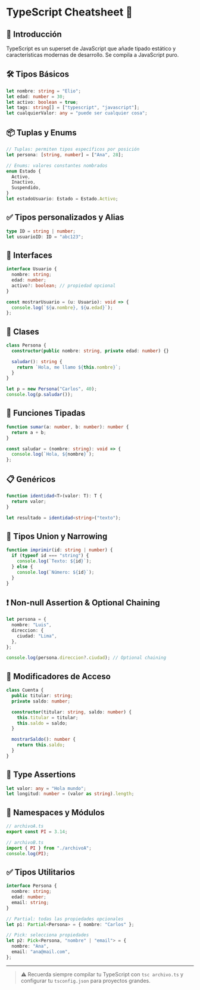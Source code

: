 # TypeScript Cheatsheet 📘

## 📌 Introducción

TypeScript es un superset de JavaScript que añade tipado estático y características modernas de desarrollo. Se compila a JavaScript puro.

## 🛠️ Tipos Básicos

```typescript
let nombre: string = "Elio";
let edad: number = 30;
let activo: boolean = true;
let tags: string[] = ["typescript", "javascript"];
let cualquierValor: any = "puede ser cualquier cosa";
```

## 📦 Tuplas y Enums

```typescript
// Tuplas: permiten tipos específicos por posición
let persona: [string, number] = ["Ana", 28];

// Enums: valores constantes nombrados
enum Estado {
  Activo,
  Inactivo,
  Suspendido,
}
let estadoUsuario: Estado = Estado.Activo;
```

## ✅ Tipos personalizados y Alias

```typescript
type ID = string | number;
let usuarioID: ID = "abc123";
```

## 🚦 Interfaces

```typescript
interface Usuario {
  nombre: string;
  edad: number;
  activo?: boolean; // propiedad opcional
}

const mostrarUsuario = (u: Usuario): void => {
  console.log(`${u.nombre}, ${u.edad}`);
};
```

## 🧱 Clases

```typescript
class Persona {
  constructor(public nombre: string, private edad: number) {}

  saludar(): string {
    return `Hola, me llamo ${this.nombre}`;
  }
}

let p = new Persona("Carlos", 40);
console.log(p.saludar());
```

## 📘 Funciones Tipadas

```typescript
function sumar(a: number, b: number): number {
  return a + b;
}

const saludar = (nombre: string): void => {
  console.log(`Hola, ${nombre}`);
};
```

## 📋 Genéricos

```typescript
function identidad<T>(valor: T): T {
  return valor;
}

let resultado = identidad<string>("texto");
```

## 🔁 Tipos Union y Narrowing

```typescript
function imprimir(id: string | number) {
  if (typeof id === "string") {
    console.log(`Texto: ${id}`);
  } else {
    console.log(`Número: ${id}`);
  }
}
```

## ❗ Non-null Assertion & Optional Chaining

```typescript
let persona = {
  nombre: "Luis",
  direccion: {
    ciudad: "Lima",
  },
};

console.log(persona.direccion?.ciudad); // Optional chaining
```

## 🔐 Modificadores de Acceso

```typescript
class Cuenta {
  public titular: string;
  private saldo: number;

  constructor(titular: string, saldo: number) {
    this.titular = titular;
    this.saldo = saldo;
  }

  mostrarSaldo(): number {
    return this.saldo;
  }
}
```

## 📄 Type Assertions

```typescript
let valor: any = "Hola mundo";
let longitud: number = (valor as string).length;
```

## 📑 Namespaces y Módulos

```typescript
// archivoA.ts
export const PI = 3.14;

// archivoB.ts
import { PI } from "./archivoA";
console.log(PI);
```

## ✅ Tipos Utilitarios

```typescript
interface Persona {
  nombre: string;
  edad: number;
  email: string;
}

// Partial: todas las propiedades opcionales
let p1: Partial<Persona> = { nombre: "Carlos" };

// Pick: selecciona propiedades
let p2: Pick<Persona, "nombre" | "email"> = {
  nombre: "Ana",
  email: "ana@mail.com",
};
```

---

> ⚠️ Recuerda siempre compilar tu TypeScript con `tsc archivo.ts` y configurar tu `tsconfig.json` para proyectos grandes.
